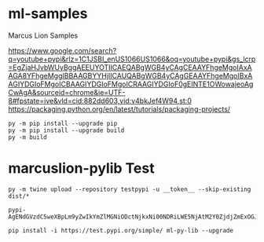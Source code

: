 # ml-samples
Marcus Lion Samples

https://www.google.com/search?q=youtube+pypi&rlz=1C1JSBI_enUS1066US1066&oq=youtube+pypi&gs_lcrp=EgZjaHJvbWUyBggAEEUYOTIICAEQABgWGB4yCAgCEAAYFhgeMgoIAxAAGA8YFhgeMggIBBAAGBYYHjIICAUQABgWGB4yCAgGEAAYFhgeMgoIBxAAGIYDGIoFMgoICBAAGIYDGIoFMgoICRAAGIYDGIoF0gEINTE1OWowajeoAgCwAgA&sourceid=chrome&ie=UTF-8#fpstate=ive&vld=cid:882dd603,vid:v4bkJef4W94,st:0
https://packaging.python.org/en/latest/tutorials/packaging-projects/

````
py -m pip install --upgrade pip
py -m pip install --upgrade build
py -m build
````

# marcuslion-pylib Test

````
py -m twine upload --repository testpypi -u __token__ --skip-existing dist/*
````

````
pypi-AgENdGVzdC5weXBpLm9yZwIkYmZlMGNiODctNjkxNi00NDRiLWE5NjAtM2Y0ZjdjZmExOGJkAAIqWzMsIjYyYTYwY2ZiLWQxMDctNGMwOC04MDI1LWU4NDk4NTM2OTgzYSJdAAAGIKGCTPtN3dxzPd7vht3ECdOBCsrgGl7SBEj24Ipfxjx5
````

````
pip install -i https://test.pypi.org/simple/ ml-py-lib --upgrade
````
